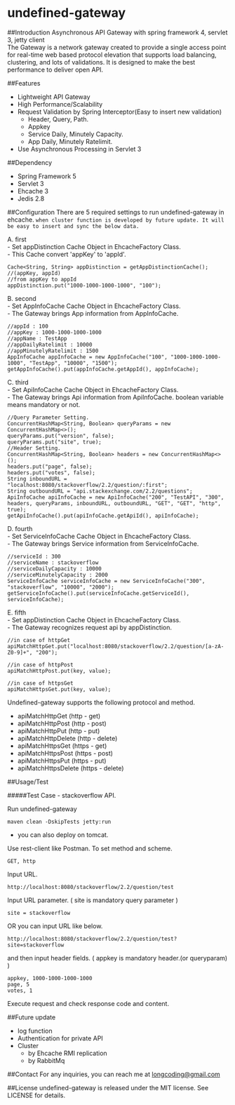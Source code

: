 # undefined-gateway

##Introduction
Asynchronous API Gateway with spring framework 4, servlet 3, jetty client <br />
The Gateway is a network gateway created to provide a single access point for real-time web based protocol elevation that supports load balancing, clustering, and lots of validations. It is designed to make the best performance to deliver open API.

##Features
* Lightweight API Gateway
* High Performance/Scalability
* Request Validation by Spring Interceptor(Easy to insert new validation)
    - Header, Query, Path.
    - Appkey
    - Service Daily, Minutely Capacity.
    - App Daily, Minutely Ratelimit.
* Use Asynchronous Processing in Servlet 3

##Dependency
* Spring Framework 5
* Servlet 3
* Ehcache 3
* Jedis 2.8

##Configuration
There are 5 required settings to run undefined-gateway in ehcache. `when cluster function is developed by future update. It will be easy to insert and sync the below data.`

A. first
 <br />
    - Set appDistinction Cache Object in EhcacheFactory Class.  <br />
    - This Cache convert 'appKey' to 'appId'.

    Cache<String, String> appDistinction = getAppDistinctionCache();
    //(appKey, appId)
    //from appKey to appId
    appDistinction.put("1000-1000-1000-1000", "100");

B. second
 <br />
    - Set AppInfoCache Cache Object in EhcacheFactory Class. <br />
    - The Gateway brings App information from AppInfoCache.

    //appId : 100
    //appKey : 1000-1000-1000-1000
    //appName : TestApp
    //appDailyRatelimit : 10000
    //appMinutelyRatelimit : 1500
    AppInfoCache appInfoCache = new AppInfoCache("100", "1000-1000-1000-1000", "TestApp", "10000", "1500");
    getAppInfoCache().put(appInfoCache.getAppId(), appInfoCache); 

C. third
 <br />
    - Set ApiInfoCache Cache Object in EhcacheFactory Class. <br />
    - The Gateway brings Api information from ApiInfoCache. boolean variable means mandatory or not.

    //Query Parameter Setting.
    ConcurrentHashMap<String, Boolean> queryParams = new ConcurrentHashMap<>();
    queryParams.put("version", false);
    queryParams.put("site", true);
    //Header Setting.
    ConcurrentHashMap<String, Boolean> headers = new ConcurrentHashMap<>();
    headers.put("page", false);
    headers.put("votes", false);
    String inboundURL = "localhost:8080/stackoverflow/2.2/question/:first";
    String outboundURL = "api.stackexchange.com/2.2/questions";
    ApiInfoCache apiInfoCache = new ApiInfoCache("200", "TestAPI", "300", headers, queryParams, inboundURL, outboundURL, "GET", "GET", "http", true);
    getApiInfoCache().put(apiInfoCache.getApiId(), apiInfoCache);

D. fourth
 <br />
    - Set ServiceInfoCache Cache Object in EhcacheFactory Class. <br />
    - The Gateway brings Service information from ServiceInfoCache.

    //serviceId : 300
    //serviceName : stackoverflow
    //serviceDailyCapacity : 10000
    //serviceMinutelyCapacity : 2000
    ServiceInfoCache serviceInfoCache = new ServiceInfoCache("300", "stackoverflow", "10000", "2000");
    getServiceInfoCache().put(serviceInfoCache.getServiceId(), serviceInfoCache);

E. fifth
 <br />
    - Set appDistinction Cache Object in EhcacheFactory Class. <br />
    - The Gateway recognizes request api by appDistinction.
    
    //in case of httpGet
    apiMatchHttpGet.put("localhost:8080/stackoverflow/2.2/question/[a-zA-Z0-9]+", "200");

    //in case of httpPost
    apiMatchHttpPost.put(key, value);

    //in case of httpsGet
    apiMatchHttpsGet.put(key, value);

Undefined-gateway supports the following protocol and method.

* apiMatchHttpGet (http - get)
* apiMatchHttpPost (http - post)
* apiMatchHttpPut (http - put)
* apiMatchHttpDelete (http - delete)
* apiMatchHttpsGet (https - get)
* apiMatchHttpsPost (https - post)
* apiMatchHttpsPut (https - put)
* apiMatchHttpsDelete (https - delete)

##Usage/Test

#####Test Case - stackoverflow API.

Run undefined-gateway

    maven clean -DskipTests jetty:run

* you can also deploy on tomcat.

Use rest-client like Postman. To set method and scheme.

    GET, http 

Input URL.

    http://localhost:8080/stackoverflow/2.2/question/test

Input URL parameter. ( site is mandatory query parameter )

    site = stackoverflow

OR you can input URL like below.

    http://localhost:8080/stackoverflow/2.2/question/test?site=stackoverflow

and then input header fields. ( appkey is mandatory header.(or queryparam) )

    appkey, 1000-1000-1000-1000
    page, 5
    votes, 1

Execute request and check response code and content.

##Future update
* log function
* Authentication for private API
* Cluster
    - by Ehcache RMI replication
    - by RabbitMq

##Contact
For any inquiries, you can reach me at longcoding@gmail.com 

##License
undefined-gateway is released under the MIT license. See LICENSE for details.
